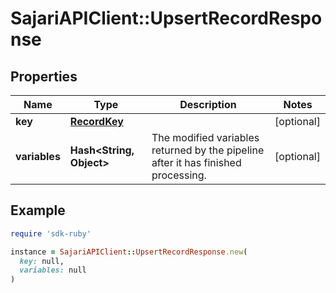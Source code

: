# SajariAPIClient::UpsertRecordResponse

## Properties

| Name | Type | Description | Notes |
| ---- | ---- | ----------- | ----- |
| **key** | [**RecordKey**](RecordKey.md) |  | [optional] |
| **variables** | **Hash&lt;String, Object&gt;** | The modified variables returned by the pipeline after it has finished processing. | [optional] |

## Example

```ruby
require 'sdk-ruby'

instance = SajariAPIClient::UpsertRecordResponse.new(
  key: null,
  variables: null
)
```

